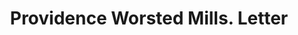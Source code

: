 ---
doi: 10.7916/D8QV4ZP7
date_other: '1880'
date_other_textual: 1880-1889
form: correspondence
genre:
- Letters (correspondence)
name:
- Providence Worsted Mills
object_in_context_url: https://biggert.cul.columbia.edu/items/view/ave_biggert_01545
subject_hierarchical_geographic:
- Providence, Rhode Island, United States
subject_name:
- Providence Worsted Mills
title: Providence Worsted Mills. Letter
sort_title: Providence Worsted Mills. Letter
call_number: ave_biggert_01545
coordinates:
- 41.82361111111111,-71.42222222222223
pid: ave_biggert_01545
identifiers: ave_biggert_01545
thumbnail: https://derivativo-1.library.columbia.edu/iiif/2/ldpd:343971/full/!256,256/0/native.jpg
permalink: /biggert/ave_biggert_01545/
layout: iiif-image-page
---